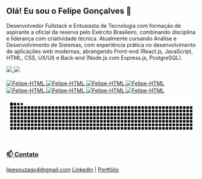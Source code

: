 ## Olá! Eu sou o Felipe Gonçalves 👋

Desenvolvedor Fullstack e Entusiasta de Tecnologia com formação de aspirante a oficial da reserva pelo Exército Brasileiro, combinando disciplina e liderança com criatividade técnica. Atualmente cursando Análise e Desenvolvimento de Sistemas, com experiência prática no desenvolvimento de aplicações web modernas, abrangendo Front-end (React.js, JavaScript, HTML, CSS, UX/UI) e Back-end (Node.js com Express.js, PostgreSQL).

 <a href="https://github.com/felgonsa">
  <img height="160em" src="https://github-readme-stats.vercel.app/api?username=felgonsa&show_icons=true&theme=dark&include_all_commits=true&count_private=true""/>
  <img height="160em" src="https://github-readme-stats.vercel.app/api/top-langs/?username=felgonsa&layout=compact&langs_count=7&theme=dark"/>
</div>

<div style="display: inline_block"><br>
                                  
          
  <img align="center" alt="Felipe-HTML" height="50" width="60" src="https://cdn.jsdelivr.net/gh/devicons/devicon/icons/html5/html5-original.svg">
  <img align="center" alt="Felipe-HTML" height="50" width="60" src="https://cdn.jsdelivr.net/gh/devicons/devicon/icons/javascript/javascript-original.svg">  
  <img align="center" alt="Felipe-HTML" height="50" width="60" src="https://cdn.jsdelivr.net/gh/devicons/devicon/icons/css3/css3-original.svg">
  <img align="center" alt="Felipe-HTML" height="50" width="60" src="https://cdn.jsdelivr.net/gh/devicons/devicon@latest/icons/nodejs/nodejs-original-wordmark.svg">
  <img align="center" alt="Felipe-HTML" height="50" width="60" src="https://cdn.jsdelivr.net/gh/devicons/devicon@latest/icons/react/react-original.svg">
  <img align="center" alt="Felipe-HTML" height="50" width="60" src="https://cdn.jsdelivr.net/gh/devicons/devicon@latest/icons/tailwindcss/tailwindcss-original.svg">
  <img align="center" alt="Felipe-HTML" height="50" width="60" src="https://cdn.jsdelivr.net/gh/devicons/devicon@latest/icons/python/python-original.svg">
  <img align="center" alt="Felipe-HTML" height="50" width="60" src="https://cdn.jsdelivr.net/gh/devicons/devicon/icons/postgresql/postgresql-original.svg">

 

  ![Snake animation](https://github.com/felgonsa/felgonsa/blob/output/github-contribution-grid-snake.svg)



  ### 📫 Contato

lipesouzago4@gmail.com 
[LinkedIn](https://www.linkedin.com/in/seu-linkedin) | [Portfólio](https://felgonsa.github.io/portfolio/)


</div>
                                                                                                                                              
                                                                                                                                       
                                                                                                                                              
